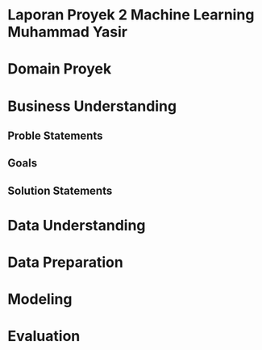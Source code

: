 # Laporan Proyek 2 Machine Learning Muhammad Yasir

# Domain Proyek

# Business Understanding

## Proble Statements

## Goals

## Solution Statements

# Data Understanding

# Data Preparation

# Modeling

# Evaluation
